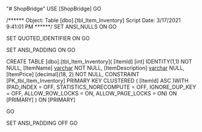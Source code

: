 "# ShopBridge" 
USE [ShopBridge]
GO

/****** Object:  Table [dbo].[tbl_Item_Inventory]    Script Date: 3/17/2021 9:41:01 PM ******/
SET ANSI_NULLS ON
GO

SET QUOTED_IDENTIFIER ON
GO

SET ANSI_PADDING ON
GO

CREATE TABLE [dbo].[tbl_Item_Inventory](
	[ItemId] [int] IDENTITY(1,1) NOT NULL,
	[ItemName] [varchar](100) NOT NULL,
	[ItemDescription] [varchar](5000) NULL,
	[ItemPrice] [decimal](18, 2) NOT NULL,
 CONSTRAINT [PK_tbl_Item_Inventory] PRIMARY KEY CLUSTERED 
(
	[ItemId] ASC
)WITH (PAD_INDEX = OFF, STATISTICS_NORECOMPUTE = OFF, IGNORE_DUP_KEY = OFF, ALLOW_ROW_LOCKS = ON, ALLOW_PAGE_LOCKS = ON) ON [PRIMARY]
) ON [PRIMARY]

GO

SET ANSI_PADDING OFF
GO


